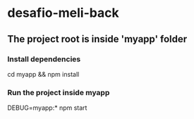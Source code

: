 # desafio-meli-back

## The project root is inside 'myapp' folder

### Install dependencies
cd myapp && npm install

### Run the project inside myapp
DEBUG=myapp:* npm start
